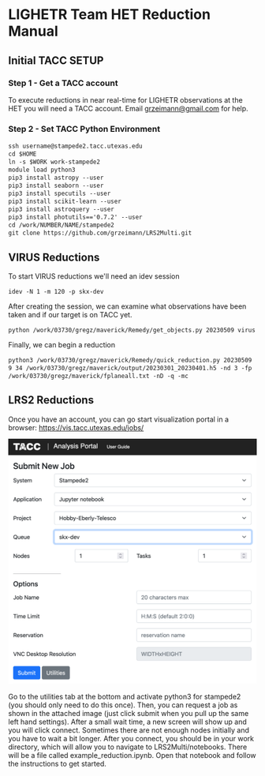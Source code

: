 # LIGHETR Team HET Reduction Manual

## Initial TACC SETUP

### Step 1 - Get a TACC account
To execute reductions in near real-time for LIGHETR observations at the HET you will need a TACC account.  Email grzeimann@gmail.com for help.

### Step 2 - Set TACC Python Environment
```
ssh username@stampede2.tacc.utexas.edu
cd $HOME
ln -s $WORK work-stampede2
module load python3
pip3 install astropy --user
pip3 install seaborn --user
pip3 install specutils --user
pip3 install scikit-learn --user
pip3 install astroquery --user
pip3 install photutils=='0.7.2' --user
cd /work/NUMBER/NAME/stampede2
git clone https://github.com/grzeimann/LRS2Multi.git
```

## VIRUS Reductions

To start VIRUS reductions we'll need an idev session

```
idev -N 1 -m 120 -p skx-dev
```

After creating the session, we can examine what observations have been taken and if our target is on TACC yet.

```
python /work/03730/gregz/maverick/Remedy/get_objects.py 20230509 virus
```

Finally, we can begin a reduction
```
python3 /work/03730/gregz/maverick/Remedy/quick_reduction.py 20230509 9 34 /work/03730/gregz/maverick/output/20230301_20230401.h5 -nd 3 -fp /work/03730/gregz/maverick/fplaneall.txt -nD -q -mc
```

## LRS2 Reductions

Once you have an account, you can go start visualization portal in a browser: https://vis.tacc.utexas.edu/jobs/

<p align="center">
  <img src="TACC_VIZ_portal.png" width="650"/>
</p>

Go to the utilities tab at the bottom and activate python3 for stampede2 (you should only need to do this once). Then, you can request a job as shown in the attached image (just click submit when you pull up the same left hand settings). After a small wait time, a new screen will show up and you will click connect.  Sometimes there are not enough nodes initially and you have to wait a bit longer. After you connect, you should be in your work directory, which will allow you to navigate to LRS2Multi/notebooks.  There will be a file called example_reduction.ipynb.  Open that notebook and follow the instructions to get started.
